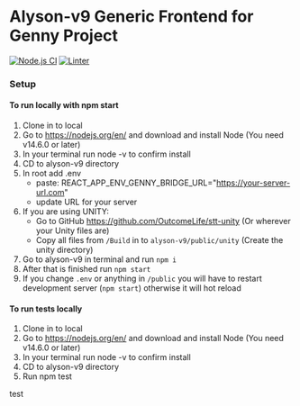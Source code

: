 # Alyson-v9 Generic Frontend for Genny Project

[![Node.js CI](https://github.com/genny-project/alyson-v9/actions/workflows/nodeci.yml/badge.svg)](https://github.com/genny-project/alyson-v9/actions/workflows/nodeci.yml)
[![Linter](https://github.com/genny-project/alyson-v9/actions/workflows/linter.yml/badge.svg)](https://github.com/genny-project/alyson-v9/actions/workflows/linter.yml)

### Setup

#### To run locally with npm start

1. Clone in to local
2. Go to https://nodejs.org/en/ and download and install Node (You need v14.6.0 or later)
3. In your terminal run node -v to confirm install
4. CD to alyson-v9 directory
5. In root add .env
   - paste: REACT_APP_ENV_GENNY_BRIDGE_URL="https://your-server-url.com"
   - update URL for your server
6. If you are using UNITY:
   - Go to GitHub https://github.com/OutcomeLife/stt-unity (Or wherever your Unity files are)
   - Copy all files from `/Build` in to `alyson-v9/public/unity` (Create the unity directory)
7. Go to alyson-v9 in terminal and run `npm i`
8. After that is finished run `npm start`
9. If you change `.env` or anything in `/public` you will have to restart development server (`npm start`) otherwise it will hot reload

#### To run tests locally

1. Clone in to local
2. Go to https://nodejs.org/en/ and download and install Node (You need v14.6.0 or later)
3. In your terminal run node -v to confirm install
4. CD to alyson-v9 directory
5. Run npm test

test